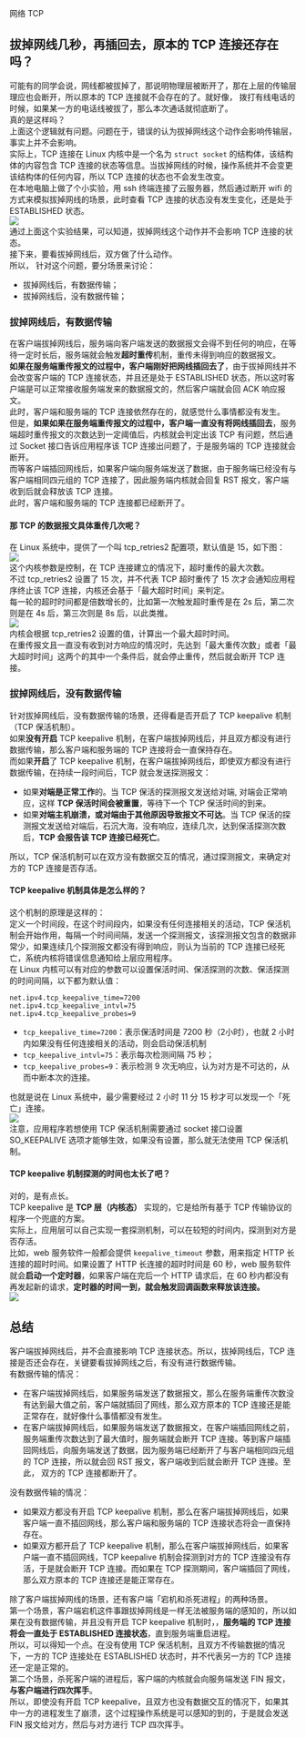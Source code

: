 网络 TCP
<a name="GpH0S"></a>
## 拔掉网线几秒，再插回去，原本的 TCP 连接还存在吗？
可能有的同学会说，网线都被拔掉了，那说明物理层被断开了，那在上层的传输层理应也会断开，所以原本的 TCP 连接就不会存在的了。就好像， 拨打有线电话的时候，如果某一方的电话线被拔了，那么本次通话就彻底断了。<br />真的是这样吗？<br />上面这个逻辑就有问题。问题在于，错误的认为拔掉网线这个动作会影响传输层，事实上并不会影响。<br />实际上，TCP 连接在 Linux 内核中是一个名为 `struct socket` 的结构体，该结构体的内容包含 TCP 连接的状态等信息。当拔掉网线的时候，操作系统并不会变更该结构体的任何内容，所以 TCP 连接的状态也不会发生改变。<br />在本地电脑上做了个小实验，用 ssh 终端连接了云服务器，然后通过断开 wifi 的方式来模拟拔掉网线的场景，此时查看 TCP 连接的状态没有发生变化，还是处于 ESTABLISHED 状态。<br />![](https://cdn.nlark.com/yuque/0/2022/png/396745/1645693779201-2e5de616-50a2-436d-bc67-4b6fde9931c8.png#averageHue=%23131f2c&clientId=uff82b255-8da7-4&from=paste&id=u4bbbbe73&originHeight=381&originWidth=1080&originalType=url&ratio=1&rotation=0&showTitle=false&status=done&style=none&taskId=u134b8c11-683e-4acd-9f43-e140669a347&title=)<br />通过上面这个实验结果，可以知道，拔掉网线这个动作并不会影响 TCP 连接的状态。<br />接下来，要看拔掉网线后，双方做了什么动作。<br />所以， 针对这个问题，要分场景来讨论：

- 拔掉网线后，有数据传输；
- 拔掉网线后，没有数据传输；
<a name="ktVC8"></a>
### 拔掉网线后，有数据传输
在客户端拔掉网线后，服务端向客户端发送的数据报文会得不到任何的响应，在等待一定时长后，服务端就会触发**超时重传**机制，重传未得到响应的数据报文。<br />**如果在服务端重传报文的过程中，客户端刚好把网线插回去了**，由于拔掉网线并不会改变客户端的 TCP 连接状态，并且还是处于 ESTABLISHED 状态，所以这时客户端是可以正常接收服务端发来的数据报文的，然后客户端就会回 ACK 响应报文。<br />此时，客户端和服务端的 TCP 连接依然存在的，就感觉什么事情都没有发生。<br />但是，**如果如果在服务端重传报文的过程中，客户端一直没有将网线插回去**，服务端超时重传报文的次数达到一定阈值后，内核就会判定出该 TCP 有问题，然后通过 Socket 接口告诉应用程序该 TCP 连接出问题了，于是服务端的 TCP 连接就会断开。<br />而等客户端插回网线后，如果客户端向服务端发送了数据，由于服务端已经没有与客户端相同四元组的 TCP 连接了，因此服务端内核就会回复 RST 报文，客户端收到后就会释放该 TCP 连接。<br />此时，客户端和服务端的 TCP 连接都已经断开了。
<a name="zDLwA"></a>
#### 那 TCP 的数据报文具体重传几次呢？
在 Linux 系统中，提供了一个叫 tcp_retries2 配置项，默认值是 15，如下图：<br />![](https://cdn.nlark.com/yuque/0/2022/png/396745/1645693779210-3682d11d-8d7f-4afc-8000-d765f08ce1cc.png#averageHue=%23f1f1f1&clientId=uff82b255-8da7-4&from=paste&id=u5934a905&originHeight=73&originWidth=493&originalType=url&ratio=1&rotation=0&showTitle=false&status=done&style=shadow&taskId=ude109028-5e64-42e0-874e-50a2b3f428f&title=)<br />这个内核参数是控制，在 TCP 连接建立的情况下，超时重传的最大次数。<br />不过 tcp_retries2 设置了 15 次，并不代表 TCP 超时重传了 15 次才会通知应用程序终止该 TCP 连接，内核还会基于「最大超时时间」来判定。<br />每一轮的超时时间都是倍数增长的，比如第一次触发超时重传是在 2s 后，第二次则是在 4s 后，第三次则是 8s 后，以此类推。<br />![](https://cdn.nlark.com/yuque/0/2022/png/396745/1645693779184-62e023c7-924e-4b9a-9482-4e008952744c.png#averageHue=%23f6f4f0&clientId=uff82b255-8da7-4&from=paste&id=u3d9c1a18&originHeight=720&originWidth=848&originalType=url&ratio=1&rotation=0&showTitle=false&status=done&style=none&taskId=u8c52a9f9-3d9d-48d8-8cff-002b69bd323&title=)<br />内核会根据 tcp_retries2 设置的值，计算出一个最大超时时间。<br />在重传报文且一直没有收到对方响应的情况时，先达到「最大重传次数」或者「最大超时时间」这两个的其中一个条件后，就会停止重传，然后就会断开 TCP 连接。
<a name="Ho7F8"></a>
### 拔掉网线后，没有数据传输
针对拔掉网线后，没有数据传输的场景，还得看是否开启了 TCP keepalive 机制 （TCP 保活机制）。<br />如果**没有开启** TCP keepalive 机制，在客户端拔掉网线后，并且双方都没有进行数据传输，那么客户端和服务端的 TCP 连接将会一直保持存在。<br />而如果**开启**了 TCP keepalive 机制，在客户端拔掉网线后，即使双方都没有进行数据传输，在持续一段时间后，TCP 就会发送探测报文：

- 如果**对端是正常工作**的。当 TCP 保活的探测报文发送给对端, 对端会正常响应，这样 **TCP 保活时间会被重置**，等待下一个 TCP 保活时间的到来。
- 如果**对端主机崩溃，或对端由于其他原因导致报文不可达**。当 TCP 保活的探测报文发送给对端后，石沉大海，没有响应，连续几次，达到保活探测次数后，**TCP 会报告该 TCP 连接已经死亡**。

所以，TCP 保活机制可以在双方没有数据交互的情况，通过探测报文，来确定对方的 TCP 连接是否存活。
<a name="lw2Ku"></a>
#### TCP keepalive 机制具体是怎么样的？
这个机制的原理是这样的：<br />定义一个时间段，在这个时间段内，如果没有任何连接相关的活动，TCP 保活机制会开始作用，每隔一个时间间隔，发送一个探测报文，该探测报文包含的数据非常少，如果连续几个探测报文都没有得到响应，则认为当前的 TCP 连接已经死亡，系统内核将错误信息通知给上层应用程序。<br />在 Linux 内核可以有对应的参数可以设置保活时间、保活探测的次数、保活探测的时间间隔，以下都为默认值：
```
net.ipv4.tcp_keepalive_time=7200
net.ipv4.tcp_keepalive_intvl=75  
net.ipv4.tcp_keepalive_probes=9
```

- `tcp_keepalive_time=7200`：表示保活时间是 7200 秒（2小时），也就 2 小时内如果没有任何连接相关的活动，则会启动保活机制
- `tcp_keepalive_intvl=75`：表示每次检测间隔 75 秒；
- `tcp_keepalive_probes=9`：表示检测 9 次无响应，认为对方是不可达的，从而中断本次的连接。

也就是说在 Linux 系统中，最少需要经过 2 小时 11 分 15 秒才可以发现一个「死亡」连接。<br />![](https://cdn.nlark.com/yuque/0/2022/png/396745/1645693779182-da1cd48e-1d37-412e-8e2f-e1802aeed586.png#averageHue=%23f7f7b3&clientId=uff82b255-8da7-4&from=paste&id=u9d8097c4&originHeight=303&originWidth=897&originalType=url&ratio=1&rotation=0&showTitle=false&status=done&style=none&taskId=ueb7365f3-1b01-478f-b64f-12901452ac4&title=)<br />注意，应用程序若想使用 TCP 保活机制需要通过 socket 接口设置 SO_KEEPALIVE 选项才能够生效，如果没有设置，那么就无法使用 TCP 保活机制。
<a name="jvGSQ"></a>
#### TCP keepalive 机制探测的时间也太长了吧？
对的，是有点长。<br />TCP keepalive  是 **TCP 层（内核态）** 实现的，它是给所有基于 TCP 传输协议的程序一个兜底的方案。<br />实际上，应用层可以自己实现一套探测机制，可以在较短的时间内，探测到对方是否存活。<br />比如，web 服务软件一般都会提供 `keepalive_timeout` 参数，用来指定 HTTP 长连接的超时时间。如果设置了 HTTP 长连接的超时时间是 60 秒，web 服务软件就会**启动一个定时器**，如果客户端在完后一个 HTTP 请求后，在 60 秒内都没有再发起新的请求，**定时器的时间一到，就会触发回调函数来释放该连接。**<br />![](https://cdn.nlark.com/yuque/0/2022/png/396745/1645693779217-b5b294f6-dea1-4bf4-8763-c21bc2406232.png#averageHue=%23f9f6f4&clientId=uff82b255-8da7-4&from=paste&id=ufa191540&originHeight=947&originWidth=708&originalType=url&ratio=1&rotation=0&showTitle=false&status=done&style=none&taskId=u5739b190-d90a-4dda-aadb-139245c994b&title=)

<a name="BKEAd"></a>
## 总结
客户端拔掉网线后，并不会直接影响 TCP 连接状态。所以，拔掉网线后，TCP 连接是否还会存在，关键要看拔掉网线之后，有没有进行数据传输。<br />有数据传输的情况：

- 在客户端拔掉网线后，如果服务端发送了数据报文，那么在服务端重传次数没有达到最大值之前，客户端就插回了网线，那么双方原本的 TCP 连接还是能正常存在，就好像什么事情都没有发生。
- 在客户端拔掉网线后，如果服务端发送了数据报文，在客户端插回网线之前，服务端重传次数达到了最大值时，服务端就会断开 TCP 连接。等到客户端插回网线后，向服务端发送了数据，因为服务端已经断开了与客户端相同四元组的 TCP 连接，所以就会回 RST 报文，客户端收到后就会断开 TCP 连接。至此， 双方的 TCP 连接都断开了。

没有数据传输的情况：

- 如果双方都没有开启 TCP keepalive 机制，那么在客户端拔掉网线后，如果客户端一直不插回网线，那么客户端和服务端的 TCP 连接状态将会一直保持存在。
- 如果双方都开启了 TCP keepalive 机制，那么在客户端拔掉网线后，如果客户端一直不插回网线，TCP keepalive 机制会探测到对方的 TCP 连接没有存活，于是就会断开 TCP 连接。而如果在 TCP 探测期间，客户端插回了网线，那么双方原本的 TCP 连接还是能正常存在。

除了客户端拔掉网线的场景，还有客户端「宕机和杀死进程」的两种场景。<br />第一个场景，客户端宕机这件事跟拔掉网线是一样无法被服务端的感知的，所以如果在没有数据传输，并且没有开启 TCP keepalive 机制时，，**服务端的 TCP 连接将会一直处于 ESTABLISHED 连接状态**，直到服务端重启进程。<br />所以，可以得知一个点。在没有使用 TCP 保活机制，且双方不传输数据的情况下，一方的 TCP 连接处在 ESTABLISHED 状态时，并不代表另一方的 TCP 连接还一定是正常的。<br />第二个场景，杀死客户端的进程后，客户端的内核就会向服务端发送 FIN 报文，**与客户端进行四次挥手**。<br />所以，即使没有开启 TCP keepalive，且双方也没有数据交互的情况下，如果其中一方的进程发生了崩溃，这个过程操作系统是可以感知的到的，于是就会发送 FIN 报文给对方，然后与对方进行 TCP 四次挥手。
